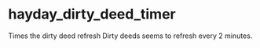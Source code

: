 # hayday_dirty_deed_timer
Times the dirty deed refresh
Dirty deeds seems to refresh every 2 minutes.
